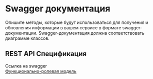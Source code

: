 # Swagger документация

Опишите методы, которые будут использоваться для получения и обновления информации в вашем сервисе в формате swagger-документации.
Swagger-документация должна соответствовать диаграмме классов.

## REST API Спецификация

<api-doc openapi-path="../api/swagger.yaml"/>

Ссылка на swagger
<seealso>
    <category ref="docs">        
        <a href="http://127.0.0.1:81/storage/IID-1147.ФРМ_v.1.0_18102023.pdf">Функционально-ролевая модель</a>        
    </category>
</seealso>